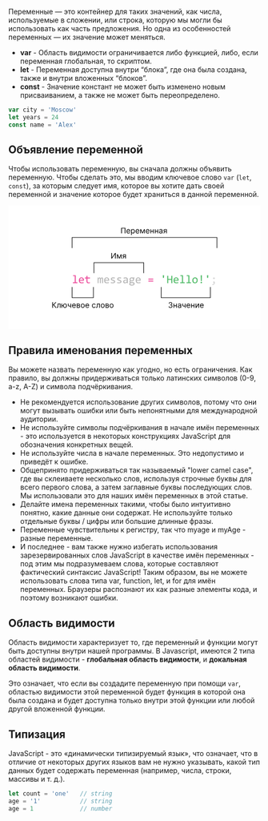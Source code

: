 Переменные — это контейнер для таких значений, как числа, используемые в сложении, или строка, которую мы могли бы
использовать как часть предложения. Но одна из особенностей переменных — их значение может меняться.

- **var** - Область видимости ограничивается либо функцией, либо, если переменная глобальная, то скриптом.
- **let** - Переменная доступна внутри “блока”, где она была создана, также и внутри вложенных “блоков”.
- **const** - Значение констант не может быть изменено новым присваиванием, а также не может быть переопределено.

```javascript
var city = 'Moscow'
let years = 24
const name = 'Alex'
```

## Объявление переменной
Чтобы использовать переменную, вы сначала должны объявить переменную. Чтобы сделать это, мы вводим ключевое слово
`var` (`let`, `const`), за которым следует имя, которое вы хотите дать своей переменной и значение которое будет
храниться в данной переменной.

<svg viewBox="0 0 461 226" fill="none" xmlns="http://www.w3.org/2000/svg">
  <rect width="461" height="226" fill="white"/>
  <path d="M121.37 128.978H118.324V127.511H123.174V140.513H126.24V142H117.986V140.513H121.37V128.978ZM138.104 136.309C138.104 136.562 138.101 136.774 138.094 136.945C138.087 137.116 138.077 137.276 138.063 137.427H130.834C130.834 138.479 131.128 139.29 131.716 139.857C132.304 140.417 133.151 140.698 134.259 140.698C134.56 140.698 134.86 140.688 135.161 140.667C135.462 140.64 135.752 140.605 136.033 140.564C136.313 140.523 136.58 140.479 136.833 140.431C137.092 140.376 137.332 140.318 137.55 140.257V141.723C137.065 141.86 136.515 141.969 135.899 142.051C135.291 142.14 134.659 142.185 134.002 142.185C133.121 142.185 132.362 142.065 131.726 141.826C131.09 141.586 130.567 141.241 130.157 140.79C129.754 140.332 129.453 139.775 129.255 139.119C129.063 138.456 128.968 137.707 128.968 136.873C128.968 136.148 129.07 135.465 129.275 134.822C129.487 134.173 129.792 133.605 130.188 133.12C130.591 132.628 131.083 132.238 131.665 131.951C132.246 131.664 132.905 131.521 133.644 131.521C134.361 131.521 134.997 131.633 135.551 131.859C136.104 132.084 136.569 132.406 136.945 132.823C137.328 133.233 137.615 133.735 137.807 134.33C138.005 134.918 138.104 135.578 138.104 136.309ZM136.248 136.053C136.269 135.595 136.224 135.178 136.115 134.802C136.005 134.419 135.834 134.091 135.602 133.817C135.376 133.544 135.093 133.332 134.751 133.182C134.409 133.024 134.013 132.946 133.562 132.946C133.172 132.946 132.816 133.021 132.495 133.171C132.174 133.322 131.897 133.534 131.665 133.807C131.432 134.081 131.244 134.409 131.101 134.792C130.957 135.174 130.868 135.595 130.834 136.053H136.248ZM149.25 141.856C148.847 141.959 148.43 142.031 147.999 142.072C147.568 142.12 147.131 142.144 146.687 142.144C145.395 142.144 144.431 141.853 143.795 141.272C143.159 140.684 142.841 139.785 142.841 138.575V133.202H139.96V131.705H142.841V128.875L144.625 128.414V131.705H149.25V133.202H144.625V138.432C144.625 139.17 144.82 139.724 145.21 140.093C145.606 140.455 146.188 140.636 146.953 140.636C147.281 140.636 147.64 140.612 148.03 140.564C148.419 140.51 148.826 140.428 149.25 140.318V141.856ZM264.955 135.376H256.137V133.869H264.955V135.376ZM264.955 138.944H256.137V137.437H264.955V138.944Z" fill="#EC4899"/>
  <path d="M171.388 142V134.607C171.388 134.286 171.375 134.022 171.347 133.817C171.327 133.612 171.289 133.452 171.234 133.335C171.187 133.212 171.122 133.127 171.04 133.079C170.964 133.031 170.869 133.007 170.752 133.007C170.616 133.007 170.489 133.048 170.373 133.13C170.257 133.212 170.13 133.346 169.994 133.53C169.864 133.715 169.717 133.961 169.553 134.269C169.396 134.569 169.208 134.942 168.989 135.386V142H167.358V134.802C167.358 134.426 167.345 134.122 167.317 133.889C167.297 133.657 167.259 133.476 167.205 133.346C167.157 133.216 167.092 133.127 167.01 133.079C166.928 133.031 166.829 133.007 166.712 133.007C166.589 133.007 166.473 133.042 166.364 133.11C166.254 133.178 166.131 133.301 165.995 133.479C165.865 133.657 165.718 133.899 165.554 134.207C165.39 134.515 165.195 134.908 164.969 135.386V142H163.329V131.705H164.692L164.774 133.664C164.952 133.274 165.123 132.942 165.287 132.669C165.458 132.396 165.632 132.177 165.81 132.013C165.988 131.842 166.176 131.719 166.374 131.644C166.579 131.562 166.805 131.521 167.051 131.521C167.604 131.521 168.025 131.702 168.312 132.064C168.599 132.426 168.743 132.987 168.743 133.746C168.907 133.39 169.067 133.076 169.225 132.802C169.382 132.522 169.549 132.29 169.727 132.105C169.912 131.914 170.113 131.77 170.332 131.674C170.551 131.572 170.804 131.521 171.091 131.521C172.383 131.521 173.029 132.515 173.029 134.504V142H171.388ZM184.288 136.309C184.288 136.562 184.284 136.774 184.277 136.945C184.271 137.116 184.26 137.276 184.247 137.427H177.018C177.018 138.479 177.312 139.29 177.899 139.857C178.487 140.417 179.335 140.698 180.442 140.698C180.743 140.698 181.044 140.688 181.345 140.667C181.646 140.64 181.936 140.605 182.216 140.564C182.497 140.523 182.763 140.479 183.016 140.431C183.276 140.376 183.515 140.318 183.734 140.257V141.723C183.249 141.86 182.698 141.969 182.083 142.051C181.475 142.14 180.842 142.185 180.186 142.185C179.304 142.185 178.545 142.065 177.91 141.826C177.274 141.586 176.751 141.241 176.341 140.79C175.938 140.332 175.637 139.775 175.438 139.119C175.247 138.456 175.151 137.707 175.151 136.873C175.151 136.148 175.254 135.465 175.459 134.822C175.671 134.173 175.975 133.605 176.372 133.12C176.775 132.628 177.267 132.238 177.848 131.951C178.429 131.664 179.089 131.521 179.827 131.521C180.545 131.521 181.181 131.633 181.734 131.859C182.288 132.084 182.753 132.406 183.129 132.823C183.512 133.233 183.799 133.735 183.99 134.33C184.188 134.918 184.288 135.578 184.288 136.309ZM182.432 136.053C182.452 135.595 182.408 135.178 182.298 134.802C182.189 134.419 182.018 134.091 181.786 133.817C181.56 133.544 181.276 133.332 180.935 133.182C180.593 133.024 180.196 132.946 179.745 132.946C179.355 132.946 179 133.021 178.679 133.171C178.357 133.322 178.081 133.534 177.848 133.807C177.616 134.081 177.428 134.409 177.284 134.792C177.141 135.174 177.052 135.595 177.018 136.053H182.432ZM195.29 139.19C195.29 139.553 195.229 139.877 195.105 140.165C194.982 140.452 194.815 140.708 194.603 140.934C194.391 141.152 194.145 141.34 193.865 141.498C193.584 141.655 193.284 141.785 192.962 141.887C192.648 141.99 192.323 142.065 191.988 142.113C191.653 142.161 191.325 142.185 191.004 142.185C190.307 142.185 189.664 142.154 189.076 142.092C188.495 142.031 187.924 141.932 187.364 141.795V140.154C187.965 140.325 188.563 140.455 189.158 140.544C189.753 140.633 190.344 140.677 190.932 140.677C191.787 140.677 192.419 140.561 192.829 140.329C193.239 140.096 193.444 139.765 193.444 139.334C193.444 139.149 193.41 138.985 193.342 138.842C193.28 138.691 193.164 138.551 192.993 138.421C192.822 138.285 192.556 138.145 192.193 138.001C191.838 137.857 191.349 137.693 190.727 137.509C190.262 137.372 189.832 137.218 189.435 137.047C189.045 136.87 188.707 136.661 188.42 136.422C188.133 136.183 187.907 135.902 187.743 135.581C187.579 135.26 187.497 134.88 187.497 134.443C187.497 134.156 187.562 133.841 187.692 133.5C187.829 133.158 188.058 132.84 188.379 132.546C188.7 132.252 189.134 132.009 189.681 131.818C190.228 131.62 190.912 131.521 191.732 131.521C192.135 131.521 192.583 131.544 193.075 131.592C193.567 131.633 194.08 131.708 194.613 131.818V133.407C194.053 133.271 193.52 133.171 193.014 133.11C192.515 133.042 192.081 133.007 191.711 133.007C191.267 133.007 190.891 133.042 190.583 133.11C190.283 133.178 190.037 133.274 189.845 133.397C189.661 133.513 189.527 133.653 189.445 133.817C189.363 133.975 189.322 134.146 189.322 134.33C189.322 134.515 189.356 134.682 189.425 134.833C189.5 134.983 189.633 135.13 189.825 135.273C190.023 135.41 190.296 135.55 190.645 135.694C190.994 135.831 191.448 135.981 192.009 136.145C192.617 136.323 193.13 136.511 193.547 136.709C193.964 136.9 194.302 137.116 194.562 137.355C194.822 137.594 195.006 137.864 195.116 138.165C195.232 138.466 195.29 138.808 195.29 139.19ZM206.836 139.19C206.836 139.553 206.774 139.877 206.651 140.165C206.528 140.452 206.361 140.708 206.149 140.934C205.937 141.152 205.691 141.34 205.411 141.498C205.13 141.655 204.83 141.785 204.508 141.887C204.194 141.99 203.869 142.065 203.534 142.113C203.199 142.161 202.871 142.185 202.55 142.185C201.853 142.185 201.21 142.154 200.622 142.092C200.041 142.031 199.47 141.932 198.91 141.795V140.154C199.511 140.325 200.109 140.455 200.704 140.544C201.299 140.633 201.89 140.677 202.478 140.677C203.333 140.677 203.965 140.561 204.375 140.329C204.785 140.096 204.99 139.765 204.99 139.334C204.99 139.149 204.956 138.985 204.888 138.842C204.826 138.691 204.71 138.551 204.539 138.421C204.368 138.285 204.102 138.145 203.739 138.001C203.384 137.857 202.895 137.693 202.273 137.509C201.808 137.372 201.377 137.218 200.981 137.047C200.591 136.87 200.253 136.661 199.966 136.422C199.679 136.183 199.453 135.902 199.289 135.581C199.125 135.26 199.043 134.88 199.043 134.443C199.043 134.156 199.108 133.841 199.238 133.5C199.375 133.158 199.604 132.84 199.925 132.546C200.246 132.252 200.68 132.009 201.227 131.818C201.774 131.62 202.458 131.521 203.278 131.521C203.681 131.521 204.129 131.544 204.621 131.592C205.113 131.633 205.626 131.708 206.159 131.818V133.407C205.599 133.271 205.065 133.171 204.56 133.11C204.061 133.042 203.626 133.007 203.257 133.007C202.813 133.007 202.437 133.042 202.129 133.11C201.829 133.178 201.583 133.274 201.391 133.397C201.207 133.513 201.073 133.653 200.991 133.817C200.909 133.975 200.868 134.146 200.868 134.33C200.868 134.515 200.902 134.682 200.971 134.833C201.046 134.983 201.179 135.13 201.371 135.273C201.569 135.41 201.842 135.55 202.191 135.694C202.54 135.831 202.994 135.981 203.555 136.145C204.163 136.323 204.676 136.511 205.093 136.709C205.51 136.9 205.848 137.116 206.108 137.355C206.368 137.594 206.552 137.864 206.662 138.165C206.778 138.466 206.836 138.808 206.836 139.19ZM216.844 142L216.803 140.616C216.242 141.169 215.671 141.569 215.09 141.815C214.516 142.062 213.911 142.185 213.275 142.185C212.688 142.185 212.185 142.109 211.768 141.959C211.351 141.809 211.006 141.604 210.732 141.344C210.466 141.077 210.268 140.766 210.138 140.411C210.015 140.055 209.953 139.669 209.953 139.252C209.953 138.22 210.336 137.413 211.102 136.832C211.874 136.244 213.012 135.95 214.516 135.95H216.649V135.048C216.649 134.439 216.454 133.954 216.064 133.592C215.675 133.223 215.08 133.038 214.28 133.038C213.699 133.038 213.125 133.103 212.558 133.233C211.997 133.363 211.416 133.547 210.814 133.787V132.177C211.04 132.095 211.29 132.016 211.563 131.941C211.843 131.859 212.137 131.787 212.445 131.726C212.752 131.664 213.074 131.616 213.409 131.582C213.744 131.541 214.082 131.521 214.424 131.521C215.046 131.521 215.606 131.589 216.105 131.726C216.604 131.862 217.025 132.071 217.367 132.351C217.715 132.631 217.982 132.983 218.167 133.407C218.351 133.831 218.443 134.33 218.443 134.904V142H216.844ZM216.649 137.314H214.383C213.938 137.314 213.556 137.358 213.234 137.447C212.913 137.536 212.65 137.663 212.445 137.827C212.24 137.991 212.086 138.189 211.983 138.421C211.888 138.647 211.84 138.903 211.84 139.19C211.84 139.389 211.871 139.58 211.932 139.765C211.994 139.942 212.093 140.103 212.229 140.247C212.366 140.383 212.544 140.493 212.763 140.575C212.981 140.657 213.248 140.698 213.562 140.698C213.973 140.698 214.441 140.575 214.967 140.329C215.5 140.076 216.061 139.679 216.649 139.139V137.314ZM229.189 133.161C229.381 133.4 229.528 133.681 229.63 134.002C229.74 134.316 229.794 134.658 229.794 135.027C229.794 135.561 229.695 136.049 229.497 136.494C229.306 136.931 229.032 137.307 228.677 137.622C228.321 137.936 227.894 138.182 227.395 138.36C226.903 138.531 226.359 138.616 225.765 138.616C225.334 138.616 224.931 138.572 224.555 138.483C224.179 138.387 223.881 138.271 223.663 138.134C223.533 138.326 223.423 138.507 223.334 138.678C223.246 138.849 223.201 139.04 223.201 139.252C223.201 139.512 223.324 139.727 223.57 139.898C223.823 140.069 224.155 140.161 224.565 140.175L227.272 140.277C227.785 140.291 228.256 140.356 228.687 140.472C229.125 140.588 229.497 140.756 229.805 140.975C230.119 141.193 230.362 141.463 230.533 141.785C230.71 142.106 230.799 142.479 230.799 142.902C230.799 143.36 230.7 143.794 230.502 144.205C230.304 144.615 229.996 144.974 229.579 145.281C229.169 145.596 228.646 145.845 228.01 146.03C227.375 146.214 226.619 146.307 225.744 146.307C224.91 146.307 224.199 146.238 223.611 146.102C223.03 145.972 222.552 145.787 222.176 145.548C221.8 145.315 221.526 145.035 221.355 144.707C221.185 144.386 221.099 144.03 221.099 143.641C221.099 143.142 221.215 142.704 221.448 142.328C221.68 141.952 222.039 141.59 222.524 141.241C222.347 141.159 222.193 141.057 222.063 140.934C221.933 140.811 221.827 140.677 221.745 140.534C221.663 140.383 221.602 140.226 221.561 140.062C221.52 139.898 221.499 139.737 221.499 139.58C221.499 139.136 221.602 138.729 221.807 138.36C222.019 137.991 222.268 137.642 222.555 137.314C222.425 137.157 222.309 137.003 222.207 136.853C222.111 136.702 222.025 136.542 221.95 136.371C221.882 136.193 221.827 136.005 221.786 135.807C221.752 135.602 221.735 135.369 221.735 135.109C221.735 134.576 221.831 134.091 222.022 133.653C222.22 133.209 222.494 132.83 222.842 132.515C223.198 132.201 223.622 131.958 224.114 131.787C224.613 131.609 225.163 131.521 225.765 131.521C226.018 131.521 226.26 131.538 226.493 131.572C226.725 131.606 226.93 131.65 227.108 131.705H230.84V133.161H229.189ZM222.996 143.487C222.996 143.972 223.249 144.324 223.755 144.543C224.261 144.769 224.965 144.881 225.867 144.881C226.435 144.881 226.91 144.83 227.292 144.728C227.682 144.625 227.993 144.488 228.226 144.317C228.465 144.153 228.636 143.962 228.738 143.743C228.841 143.531 228.892 143.312 228.892 143.087C228.892 142.67 228.721 142.362 228.379 142.164C228.038 141.966 227.515 141.85 226.811 141.815L224.124 141.723C223.898 141.874 223.71 142.021 223.56 142.164C223.417 142.308 223.304 142.451 223.222 142.595C223.14 142.745 223.082 142.892 223.047 143.036C223.013 143.186 222.996 143.336 222.996 143.487ZM223.54 135.068C223.54 135.396 223.594 135.697 223.704 135.971C223.813 136.244 223.967 136.477 224.165 136.668C224.363 136.859 224.596 137.01 224.862 137.119C225.136 137.222 225.437 137.273 225.765 137.273C226.12 137.273 226.435 137.215 226.708 137.099C226.988 136.976 227.221 136.812 227.405 136.606C227.597 136.401 227.74 136.166 227.836 135.899C227.938 135.632 227.99 135.355 227.99 135.068C227.99 134.74 227.935 134.439 227.826 134.166C227.716 133.893 227.562 133.66 227.364 133.469C227.166 133.277 226.93 133.13 226.657 133.028C226.39 132.918 226.093 132.864 225.765 132.864C225.409 132.864 225.091 132.925 224.811 133.048C224.538 133.171 224.305 133.335 224.114 133.541C223.929 133.739 223.786 133.971 223.683 134.238C223.587 134.504 223.54 134.781 223.54 135.068ZM242.017 136.309C242.017 136.562 242.014 136.774 242.007 136.945C242 137.116 241.99 137.276 241.976 137.427H234.747C234.747 138.479 235.041 139.29 235.629 139.857C236.217 140.417 237.064 140.698 238.172 140.698C238.473 140.698 238.773 140.688 239.074 140.667C239.375 140.64 239.666 140.605 239.946 140.564C240.226 140.523 240.493 140.479 240.746 140.431C241.005 140.376 241.245 140.318 241.463 140.257V141.723C240.978 141.86 240.428 141.969 239.812 142.051C239.204 142.14 238.572 142.185 237.916 142.185C237.034 142.185 236.275 142.065 235.639 141.826C235.003 141.586 234.48 141.241 234.07 140.79C233.667 140.332 233.366 139.775 233.168 139.119C232.977 138.456 232.881 137.707 232.881 136.873C232.881 136.148 232.983 135.465 233.188 134.822C233.4 134.173 233.705 133.605 234.101 133.12C234.504 132.628 234.997 132.238 235.578 131.951C236.159 131.664 236.818 131.521 237.557 131.521C238.274 131.521 238.91 131.633 239.464 131.859C240.018 132.084 240.482 132.406 240.858 132.823C241.241 133.233 241.528 133.735 241.72 134.33C241.918 134.918 242.017 135.578 242.017 136.309ZM240.161 136.053C240.182 135.595 240.137 135.178 240.028 134.802C239.918 134.419 239.748 134.091 239.515 133.817C239.29 133.544 239.006 133.332 238.664 133.182C238.322 133.024 237.926 132.946 237.475 132.946C237.085 132.946 236.729 133.021 236.408 133.171C236.087 133.322 235.81 133.534 235.578 133.807C235.345 134.081 235.157 134.409 235.014 134.792C234.87 135.174 234.781 135.595 234.747 136.053H240.161Z" fill="#B4B4B4"/>
  <path d="M284.817 127.511L284.52 132.32H282.756L282.469 127.511H284.817ZM299.829 142H298.003V135.848H292.374V142H290.549V128.598H292.374V134.269H298.003V128.598H299.829V142ZM311.292 136.309C311.292 136.562 311.289 136.774 311.282 136.945C311.275 137.116 311.265 137.276 311.251 137.427H304.022C304.022 138.479 304.316 139.29 304.904 139.857C305.492 140.417 306.34 140.698 307.447 140.698C307.748 140.698 308.049 140.688 308.35 140.667C308.65 140.64 308.941 140.605 309.221 140.564C309.501 140.523 309.768 140.479 310.021 140.431C310.281 140.376 310.52 140.318 310.739 140.257V141.723C310.253 141.86 309.703 141.969 309.088 142.051C308.479 142.14 307.847 142.185 307.191 142.185C306.309 142.185 305.55 142.065 304.915 141.826C304.279 141.586 303.756 141.241 303.346 140.79C302.942 140.332 302.642 139.775 302.443 139.119C302.252 138.456 302.156 137.707 302.156 136.873C302.156 136.148 302.259 135.465 302.464 134.822C302.676 134.173 302.98 133.605 303.376 133.12C303.78 132.628 304.272 132.238 304.853 131.951C305.434 131.664 306.094 131.521 306.832 131.521C307.55 131.521 308.186 131.633 308.739 131.859C309.293 132.084 309.758 132.406 310.134 132.823C310.517 133.233 310.804 133.735 310.995 134.33C311.193 134.918 311.292 135.578 311.292 136.309ZM309.437 136.053C309.457 135.595 309.413 135.178 309.303 134.802C309.194 134.419 309.023 134.091 308.791 133.817C308.565 133.544 308.281 133.332 307.939 133.182C307.598 133.024 307.201 132.946 306.75 132.946C306.36 132.946 306.005 133.021 305.684 133.171C305.362 133.322 305.085 133.534 304.853 133.807C304.621 134.081 304.433 134.409 304.289 134.792C304.146 135.174 304.057 135.595 304.022 136.053H309.437ZM317.65 128.978H314.604V127.511H319.455V140.513H322.521V142H314.266V140.513H317.65V128.978ZM329.196 128.978H326.15V127.511H331V140.513H334.066V142H325.812V140.513H329.196V128.978ZM346.197 136.771C346.197 137.57 346.084 138.305 345.858 138.975C345.633 139.638 345.308 140.209 344.884 140.688C344.46 141.159 343.944 141.528 343.336 141.795C342.728 142.055 342.037 142.185 341.265 142.185C340.526 142.185 339.863 142.072 339.275 141.846C338.694 141.614 338.199 141.275 337.789 140.831C337.385 140.387 337.074 139.836 336.855 139.18C336.644 138.524 336.538 137.769 336.538 136.914C336.538 136.114 336.65 135.386 336.876 134.73C337.102 134.067 337.426 133.5 337.85 133.028C338.274 132.549 338.79 132.18 339.398 131.92C340.007 131.654 340.697 131.521 341.47 131.521C342.208 131.521 342.868 131.637 343.449 131.869C344.037 132.095 344.532 132.43 344.936 132.874C345.346 133.312 345.657 133.858 345.869 134.515C346.087 135.171 346.197 135.923 346.197 136.771ZM344.372 136.853C344.372 136.217 344.3 135.663 344.156 135.191C344.02 134.713 343.821 134.316 343.562 134.002C343.302 133.681 342.984 133.441 342.608 133.284C342.239 133.12 341.825 133.038 341.367 133.038C340.834 133.038 340.376 133.144 339.993 133.356C339.617 133.561 339.306 133.838 339.06 134.187C338.821 134.535 338.643 134.942 338.527 135.407C338.417 135.865 338.363 136.347 338.363 136.853C338.363 137.488 338.431 138.045 338.568 138.524C338.711 139.002 338.913 139.402 339.173 139.724C339.433 140.038 339.747 140.277 340.116 140.441C340.485 140.599 340.902 140.677 341.367 140.677C341.9 140.677 342.355 140.575 342.731 140.37C343.114 140.158 343.425 139.877 343.664 139.529C343.91 139.18 344.088 138.777 344.197 138.319C344.313 137.854 344.372 137.365 344.372 136.853ZM353.969 127.511L353.692 138.073H352.113L351.806 127.511H353.969ZM352.893 139.478C353.077 139.478 353.251 139.515 353.416 139.59C353.58 139.659 353.72 139.754 353.836 139.877C353.959 140 354.055 140.147 354.123 140.318C354.198 140.482 354.236 140.657 354.236 140.841C354.236 141.026 354.198 141.2 354.123 141.364C354.055 141.528 353.959 141.672 353.836 141.795C353.72 141.911 353.58 142.003 353.416 142.072C353.251 142.147 353.077 142.185 352.893 142.185C352.701 142.185 352.523 142.147 352.359 142.072C352.195 142.003 352.052 141.911 351.929 141.795C351.806 141.672 351.707 141.528 351.631 141.364C351.563 141.2 351.529 141.026 351.529 140.841C351.529 140.657 351.563 140.482 351.631 140.318C351.707 140.147 351.806 140 351.929 139.877C352.052 139.754 352.195 139.659 352.359 139.59C352.523 139.515 352.701 139.478 352.893 139.478ZM365.638 127.511L365.341 132.32H363.577L363.29 127.511H365.638Z" fill="#4CB964"/>
  <path d="M372.795 144.102C373.144 144.116 373.482 144.085 373.811 144.01C374.139 143.935 374.426 143.822 374.672 143.671C374.925 143.528 375.126 143.347 375.277 143.128C375.427 142.909 375.502 142.66 375.502 142.379C375.502 142.092 375.451 141.86 375.349 141.682C375.253 141.504 375.144 141.34 375.021 141.19C374.897 141.04 374.785 140.879 374.682 140.708C374.586 140.537 374.539 140.308 374.539 140.021C374.539 139.877 374.566 139.727 374.621 139.57C374.675 139.413 374.757 139.269 374.867 139.139C374.983 139.009 375.126 138.903 375.297 138.821C375.475 138.739 375.684 138.698 375.923 138.698C376.162 138.698 376.391 138.75 376.61 138.852C376.835 138.948 377.03 139.098 377.194 139.303C377.365 139.508 377.499 139.765 377.594 140.072C377.697 140.38 377.748 140.742 377.748 141.159C377.748 141.727 377.642 142.27 377.43 142.79C377.225 143.316 376.914 143.781 376.497 144.184C376.087 144.587 375.571 144.909 374.949 145.148C374.333 145.387 373.616 145.507 372.795 145.507V144.102ZM376.005 131.521C376.217 131.521 376.418 131.565 376.61 131.654C376.801 131.736 376.969 131.849 377.112 131.992C377.256 132.136 377.369 132.303 377.451 132.495C377.54 132.686 377.584 132.888 377.584 133.1C377.584 133.318 377.54 133.523 377.451 133.715C377.369 133.899 377.256 134.063 377.112 134.207C376.969 134.351 376.801 134.463 376.61 134.545C376.418 134.627 376.217 134.668 376.005 134.668C375.786 134.668 375.581 134.627 375.39 134.545C375.205 134.463 375.041 134.351 374.897 134.207C374.754 134.063 374.641 133.899 374.559 133.715C374.477 133.523 374.436 133.318 374.436 133.1C374.436 132.888 374.477 132.686 374.559 132.495C374.641 132.303 374.754 132.136 374.897 131.992C375.041 131.849 375.205 131.736 375.39 131.654C375.581 131.565 375.786 131.521 376.005 131.521Z" fill="#D7D7D7"/>
  <mask id="path-2-inside-1_262_2" fill="white">
  <path d="M156 104H248V124H156V104Z"/>
  </mask>
  <path d="M156 104V103H155V104H156ZM248 104H249V103H248V104ZM156 105H248V103H156V105ZM247 104V124H249V104H247ZM157 124V104H155V124H157Z" fill="black" mask="url(#path-2-inside-1_262_2)"/>
  <mask id="path-4-inside-2_262_2" fill="white">
  <path d="M370 169L279 169L279 149L370 149L370 169Z"/>
  </mask>
  <path d="M370 169L370 170L371 170L371 169L370 169ZM279 169L278 169L278 170L279 170L279 169ZM370 168L279 168L279 170L370 170L370 168ZM280 169L280 149L278 149L278 169L280 169ZM369 149L369 169L371 169L371 149L369 149Z" fill="black" mask="url(#path-4-inside-2_262_2)"/>
  <mask id="path-6-inside-3_262_2" fill="white">
  <path d="M156 169L116 169L116 149L156 149L156 169Z"/>
  </mask>
  <path d="M156 169L156 170L157 170L157 169L156 169ZM116 169L115 169L115 170L116 170L116 169ZM156 168L116 168L116 170L156 170L156 168ZM117 169L117 149L115 149L115 169L117 169ZM155 149L155 169L157 169L157 149L155 149Z" fill="black" mask="url(#path-6-inside-3_262_2)"/>
  <mask id="path-8-inside-4_262_2" fill="white">
  <path d="M116 58H382V78H116V58Z"/>
  </mask>
  <path d="M116 58V57H115V58H116ZM382 58H383V57H382V58ZM116 59H382V57H116V59ZM381 58V78H383V58H381ZM117 78V58H115V78H117Z" fill="black" mask="url(#path-8-inside-4_262_2)"/>
  <path d="M296.6 187.139C295.944 187.139 295.359 187.027 294.845 186.801C294.334 186.576 293.928 186.263 293.627 185.862C293.328 185.457 293.166 184.988 293.14 184.455H294.392C294.419 184.783 294.532 185.066 294.73 185.305C294.929 185.54 295.19 185.722 295.511 185.852C295.833 185.981 296.189 186.045 296.58 186.045C297.017 186.045 297.405 185.969 297.743 185.817C298.081 185.664 298.346 185.452 298.539 185.18C298.731 184.909 298.827 184.594 298.827 184.236C298.827 183.861 298.734 183.531 298.549 183.246C298.363 182.958 298.091 182.733 297.733 182.57C297.375 182.408 296.938 182.327 296.421 182.327H295.605V181.233H296.421C296.825 181.233 297.18 181.16 297.485 181.014C297.793 180.868 298.033 180.663 298.206 180.398C298.381 180.133 298.469 179.821 298.469 179.463C298.469 179.118 298.393 178.818 298.24 178.563C298.088 178.308 297.873 178.109 297.594 177.967C297.319 177.824 296.994 177.753 296.62 177.753C296.268 177.753 295.937 177.817 295.625 177.947C295.317 178.073 295.065 178.257 294.87 178.499C294.674 178.737 294.568 179.026 294.551 179.364H293.358C293.378 178.83 293.539 178.363 293.841 177.962C294.142 177.557 294.537 177.242 295.024 177.017C295.514 176.792 296.053 176.679 296.64 176.679C297.269 176.679 297.81 176.807 298.26 177.062C298.711 177.314 299.057 177.647 299.299 178.061C299.541 178.475 299.662 178.923 299.662 179.403C299.662 179.977 299.511 180.466 299.21 180.87C298.912 181.274 298.506 181.554 297.992 181.71V181.79C298.635 181.896 299.137 182.169 299.498 182.61C299.859 183.048 300.04 183.589 300.04 184.236C300.04 184.789 299.889 185.286 299.588 185.727C299.289 186.165 298.882 186.509 298.365 186.761C297.848 187.013 297.259 187.139 296.6 187.139ZM307.204 182.645V183.739H302.988V182.645H307.204ZM303.267 179.364V187H302.093V179.364H303.267ZM308.099 179.364V187H306.926V179.364H308.099ZM312.489 187.179C312.005 187.179 311.566 187.088 311.172 186.906C310.777 186.72 310.464 186.453 310.232 186.105C310 185.754 309.884 185.33 309.884 184.832C309.884 184.395 309.97 184.04 310.142 183.768C310.315 183.493 310.545 183.278 310.833 183.122C311.122 182.966 311.44 182.85 311.788 182.774C312.139 182.695 312.492 182.632 312.847 182.585C313.311 182.526 313.687 182.481 313.975 182.451C314.267 182.418 314.479 182.363 314.612 182.287C314.748 182.211 314.816 182.078 314.816 181.889V181.849C314.816 181.359 314.681 180.978 314.413 180.706C314.148 180.434 313.745 180.298 313.205 180.298C312.645 180.298 312.206 180.421 311.887 180.666C311.569 180.911 311.346 181.173 311.216 181.452L310.103 181.054C310.301 180.59 310.567 180.229 310.898 179.97C311.233 179.708 311.597 179.526 311.992 179.423C312.39 179.317 312.781 179.264 313.165 179.264C313.41 179.264 313.692 179.294 314.01 179.354C314.332 179.41 314.642 179.528 314.94 179.707C315.242 179.886 315.492 180.156 315.691 180.517C315.89 180.878 315.989 181.362 315.989 181.969V187H314.816V185.966H314.756C314.676 186.132 314.544 186.309 314.358 186.498C314.173 186.687 313.926 186.848 313.618 186.98C313.309 187.113 312.933 187.179 312.489 187.179ZM312.668 186.125C313.132 186.125 313.523 186.034 313.841 185.852C314.163 185.669 314.405 185.434 314.567 185.146C314.733 184.857 314.816 184.554 314.816 184.236V183.162C314.766 183.222 314.657 183.276 314.488 183.326C314.322 183.372 314.13 183.414 313.911 183.45C313.695 183.483 313.485 183.513 313.279 183.54C313.077 183.563 312.913 183.583 312.787 183.599C312.482 183.639 312.197 183.704 311.932 183.793C311.67 183.879 311.458 184.01 311.296 184.186C311.137 184.358 311.057 184.594 311.057 184.892C311.057 185.3 311.208 185.608 311.51 185.817C311.815 186.022 312.201 186.125 312.668 186.125ZM324.017 179.364V187H322.844V179.364H324.017ZM323.559 183.003V184.097C323.294 184.196 323.031 184.284 322.769 184.36C322.507 184.433 322.232 184.491 321.944 184.534C321.655 184.574 321.339 184.594 320.994 184.594C320.129 184.594 319.435 184.36 318.911 183.893C318.391 183.425 318.131 182.724 318.131 181.79V179.344H319.304V181.79C319.304 182.181 319.378 182.502 319.528 182.754C319.677 183.006 319.879 183.193 320.134 183.316C320.389 183.439 320.676 183.5 320.994 183.5C321.491 183.5 321.94 183.455 322.341 183.366C322.746 183.273 323.152 183.152 323.559 183.003ZM329.371 187.159C328.635 187.159 328.001 186.997 327.467 186.672C326.937 186.344 326.528 185.886 326.239 185.3C325.954 184.71 325.812 184.024 325.812 183.241C325.812 182.459 325.954 181.77 326.239 181.173C326.528 180.573 326.929 180.106 327.442 179.771C327.959 179.433 328.563 179.264 329.252 179.264C329.65 179.264 330.042 179.33 330.43 179.463C330.818 179.596 331.171 179.811 331.489 180.109C331.807 180.404 332.061 180.795 332.25 181.283C332.439 181.77 332.533 182.37 332.533 183.082V183.58H326.647V182.565H331.34C331.34 182.134 331.254 181.75 331.081 181.412C330.912 181.074 330.671 180.807 330.356 180.612C330.044 180.416 329.676 180.318 329.252 180.318C328.785 180.318 328.38 180.434 328.039 180.666C327.701 180.895 327.441 181.193 327.258 181.561C327.076 181.929 326.985 182.323 326.985 182.744V183.42C326.985 183.997 327.084 184.486 327.283 184.887C327.485 185.285 327.765 185.588 328.123 185.797C328.481 186.002 328.897 186.105 329.371 186.105C329.68 186.105 329.958 186.062 330.206 185.976C330.458 185.886 330.675 185.754 330.858 185.578C331.04 185.399 331.181 185.177 331.28 184.912L332.414 185.23C332.295 185.615 332.094 185.953 331.812 186.244C331.531 186.533 331.183 186.758 330.768 186.92C330.354 187.08 329.888 187.159 329.371 187.159ZM339.429 182.645V183.739H335.213V182.645H339.429ZM335.491 179.364V187H334.318V179.364H335.491ZM340.324 179.364V187H339.15V179.364H340.324ZM343.64 185.27L347.319 179.364H348.671V187H347.498V181.094L343.839 187H342.466V179.364H343.64V185.27ZM354.022 187.159C353.286 187.159 352.651 186.997 352.118 186.672C351.587 186.344 351.178 185.886 350.89 185.3C350.605 184.71 350.462 184.024 350.462 183.241C350.462 182.459 350.605 181.77 350.89 181.173C351.178 180.573 351.579 180.106 352.093 179.771C352.61 179.433 353.213 179.264 353.902 179.264C354.3 179.264 354.693 179.33 355.081 179.463C355.468 179.596 355.821 179.811 356.14 180.109C356.458 180.404 356.711 180.795 356.9 181.283C357.089 181.77 357.184 182.37 357.184 183.082V183.58H351.297V182.565H355.99C355.99 182.134 355.904 181.75 355.732 181.412C355.563 181.074 355.321 180.807 355.006 180.612C354.694 180.416 354.327 180.318 353.902 180.318C353.435 180.318 353.031 180.434 352.689 180.666C352.351 180.895 352.091 181.193 351.909 181.561C351.726 181.929 351.635 182.323 351.635 182.744V183.42C351.635 183.997 351.735 184.486 351.934 184.887C352.136 185.285 352.416 185.588 352.774 185.797C353.132 186.002 353.548 186.105 354.022 186.105C354.33 186.105 354.608 186.062 354.857 185.976C355.109 185.886 355.326 185.754 355.508 185.578C355.69 185.399 355.831 185.177 355.931 184.912L357.064 185.23C356.945 185.615 356.744 185.953 356.463 186.244C356.181 186.533 355.833 186.758 355.419 186.92C355.004 187.08 354.539 187.159 354.022 187.159Z" fill="black"/>
  <path d="M86.3096 187L82.8096 182.327H81.5567V187H80.3238V176.818H81.5567V181.233H82.0937L86.1704 176.818H87.642L83.5255 181.293L87.7812 187H86.3096ZM88.5393 187V185.906H88.8177C89.0464 185.906 89.237 185.862 89.3895 185.772C89.5419 185.679 89.6646 185.518 89.7574 185.29C89.8535 185.058 89.9264 184.736 89.9761 184.325C90.0291 183.911 90.0673 183.384 90.0905 182.744L90.2297 179.364H95.3206V187H94.1473V180.457H91.3433L91.224 183.182C91.1975 183.808 91.1411 184.36 91.055 184.837C90.9721 185.311 90.8445 185.709 90.6721 186.031C90.5031 186.352 90.2777 186.594 89.996 186.756C89.7143 186.919 89.3613 187 88.9371 187H88.5393ZM101.132 182.705V183.798H97.0954V182.705H101.132ZM98.0898 179.364V187H96.9165V179.364H98.0898ZM103.479 187.159C102.79 187.159 102.185 186.995 101.664 186.667C101.147 186.339 100.743 185.88 100.451 185.29C100.163 184.7 100.019 184.01 100.019 183.222C100.019 182.426 100.163 181.732 100.451 181.138C100.743 180.545 101.147 180.085 101.664 179.756C102.185 179.428 102.79 179.264 103.479 179.264C104.168 179.264 104.772 179.428 105.289 179.756C105.809 180.085 106.213 180.545 106.502 181.138C106.793 181.732 106.939 182.426 106.939 183.222C106.939 184.01 106.793 184.7 106.502 185.29C106.213 185.88 105.809 186.339 105.289 186.667C104.772 186.995 104.168 187.159 103.479 187.159ZM103.479 186.105C104.003 186.105 104.434 185.971 104.772 185.702C105.11 185.434 105.36 185.081 105.522 184.643C105.685 184.206 105.766 183.732 105.766 183.222C105.766 182.711 105.685 182.236 105.522 181.795C105.36 181.354 105.11 180.998 104.772 180.726C104.434 180.454 104.003 180.318 103.479 180.318C102.955 180.318 102.524 180.454 102.186 180.726C101.848 180.998 101.598 181.354 101.436 181.795C101.273 182.236 101.192 182.711 101.192 183.222C101.192 183.732 101.273 184.206 101.436 184.643C101.598 185.081 101.848 185.434 102.186 185.702C102.524 185.971 102.955 186.105 103.479 186.105ZM114.735 179.364V187H113.561V179.364H114.735ZM114.277 183.003V184.097C114.012 184.196 113.749 184.284 113.487 184.36C113.225 184.433 112.95 184.491 112.661 184.534C112.373 184.574 112.057 184.594 111.712 184.594C110.847 184.594 110.152 184.36 109.629 183.893C109.108 183.425 108.848 182.724 108.848 181.79V179.344H110.022V181.79C110.022 182.181 110.096 182.502 110.245 182.754C110.394 183.006 110.597 183.193 110.852 183.316C111.107 183.439 111.394 183.5 111.712 183.5C112.209 183.5 112.658 183.455 113.059 183.366C113.464 183.273 113.87 183.152 114.277 183.003ZM120.089 187.159C119.353 187.159 118.719 186.997 118.185 186.672C117.655 186.344 117.245 185.886 116.957 185.3C116.672 184.71 116.529 184.024 116.529 183.241C116.529 182.459 116.672 181.77 116.957 181.173C117.245 180.573 117.646 180.106 118.16 179.771C118.677 179.433 119.28 179.264 119.97 179.264C120.367 179.264 120.76 179.33 121.148 179.463C121.536 179.596 121.889 179.811 122.207 180.109C122.525 180.404 122.779 180.795 122.968 181.283C123.157 181.77 123.251 182.37 123.251 183.082V183.58H117.365V182.565H122.058C122.058 182.134 121.972 181.75 121.799 181.412C121.63 181.074 121.388 180.807 121.073 180.612C120.762 180.416 120.394 180.318 119.97 180.318C119.502 180.318 119.098 180.434 118.757 180.666C118.419 180.895 118.158 181.193 117.976 181.561C117.794 181.929 117.703 182.323 117.703 182.744V183.42C117.703 183.997 117.802 184.486 118.001 184.887C118.203 185.285 118.483 185.588 118.841 185.797C119.199 186.002 119.615 186.105 120.089 186.105C120.397 186.105 120.676 186.062 120.924 185.976C121.176 185.886 121.393 185.754 121.576 185.578C121.758 185.399 121.899 185.177 121.998 184.912L123.132 185.23C123.012 185.615 122.812 185.953 122.53 186.244C122.248 186.533 121.9 186.758 121.486 186.92C121.072 187.08 120.606 187.159 120.089 187.159ZM125.036 187V179.364H128.158C128.98 179.364 129.633 179.549 130.117 179.92C130.601 180.292 130.843 180.782 130.843 181.392C130.843 181.856 130.705 182.216 130.43 182.471C130.155 182.723 129.802 182.893 129.371 182.983C129.653 183.023 129.926 183.122 130.191 183.281C130.46 183.44 130.682 183.659 130.858 183.938C131.033 184.213 131.121 184.551 131.121 184.952C131.121 185.343 131.022 185.692 130.823 186.001C130.624 186.309 130.339 186.553 129.968 186.732C129.596 186.911 129.152 187 128.635 187H125.036ZM126.149 185.926H128.635C129.04 185.926 129.356 185.83 129.585 185.638C129.813 185.446 129.928 185.184 129.928 184.852C129.928 184.458 129.813 184.148 129.585 183.923C129.356 183.694 129.04 183.58 128.635 183.58H126.149V185.926ZM126.149 182.565H128.158C128.473 182.565 128.743 182.522 128.968 182.436C129.194 182.347 129.366 182.221 129.485 182.058C129.608 181.893 129.669 181.697 129.669 181.472C129.669 181.15 129.535 180.898 129.267 180.716C128.998 180.53 128.629 180.438 128.158 180.438H126.149V182.565ZM135.999 187.159C135.31 187.159 134.705 186.995 134.185 186.667C133.668 186.339 133.263 185.88 132.972 185.29C132.683 184.7 132.539 184.01 132.539 183.222C132.539 182.426 132.683 181.732 132.972 181.138C133.263 180.545 133.668 180.085 134.185 179.756C134.705 179.428 135.31 179.264 135.999 179.264C136.689 179.264 137.292 179.428 137.809 179.756C138.329 180.085 138.734 180.545 139.022 181.138C139.314 181.732 139.46 182.426 139.46 183.222C139.46 184.01 139.314 184.7 139.022 185.29C138.734 185.88 138.329 186.339 137.809 186.667C137.292 186.995 136.689 187.159 135.999 187.159ZM135.999 186.105C136.523 186.105 136.954 185.971 137.292 185.702C137.63 185.434 137.88 185.081 138.043 184.643C138.205 184.206 138.286 183.732 138.286 183.222C138.286 182.711 138.205 182.236 138.043 181.795C137.88 181.354 137.63 180.998 137.292 180.726C136.954 180.454 136.523 180.318 135.999 180.318C135.476 180.318 135.045 180.454 134.707 180.726C134.369 180.998 134.118 181.354 133.956 181.795C133.794 182.236 133.712 182.711 133.712 183.222C133.712 183.732 133.794 184.206 133.956 184.643C134.118 185.081 134.369 185.434 134.707 185.702C135.045 185.971 135.476 186.105 135.999 186.105ZM144.452 187.159C143.717 187.159 143.082 186.997 142.548 186.672C142.018 186.344 141.609 185.886 141.32 185.3C141.035 184.71 140.893 184.024 140.893 183.241C140.893 182.459 141.035 181.77 141.32 181.173C141.609 180.573 142.01 180.106 142.523 179.771C143.04 179.433 143.644 179.264 144.333 179.264C144.731 179.264 145.123 179.33 145.511 179.463C145.899 179.596 146.252 179.811 146.57 180.109C146.888 180.404 147.142 180.795 147.331 181.283C147.52 181.77 147.614 182.37 147.614 183.082V183.58H141.728V182.565H146.421C146.421 182.134 146.335 181.75 146.163 181.412C145.994 181.074 145.752 180.807 145.437 180.612C145.125 180.416 144.757 180.318 144.333 180.318C143.866 180.318 143.461 180.434 143.12 180.666C142.782 180.895 142.522 181.193 142.339 181.561C142.157 181.929 142.066 182.323 142.066 182.744V183.42C142.066 183.997 142.165 184.486 142.364 184.887C142.566 185.285 142.847 185.588 143.204 185.797C143.562 186.002 143.978 186.105 144.452 186.105C144.761 186.105 145.039 186.062 145.288 185.976C145.539 185.886 145.757 185.754 145.939 185.578C146.121 185.399 146.262 185.177 146.361 184.912L147.495 185.23C147.376 185.615 147.175 185.953 146.893 186.244C146.612 186.533 146.264 186.758 145.849 186.92C145.435 187.08 144.969 187.159 144.452 187.159ZM156.439 187.159C155.723 187.159 155.106 186.99 154.589 186.652C154.072 186.314 153.675 185.848 153.396 185.255C153.118 184.662 152.979 183.984 152.979 183.222C152.979 182.446 153.121 181.762 153.406 181.168C153.695 180.572 154.096 180.106 154.609 179.771C155.126 179.433 155.73 179.264 156.419 179.264C156.956 179.264 157.44 179.364 157.871 179.562C158.302 179.761 158.655 180.04 158.93 180.398C159.205 180.756 159.375 181.173 159.442 181.651H158.268C158.179 181.303 157.98 180.994 157.672 180.726C157.367 180.454 156.956 180.318 156.439 180.318C155.981 180.318 155.58 180.437 155.236 180.676C154.894 180.911 154.628 181.245 154.435 181.675C154.246 182.103 154.152 182.605 154.152 183.182C154.152 183.772 154.245 184.286 154.43 184.723C154.619 185.161 154.884 185.5 155.226 185.742C155.57 185.984 155.975 186.105 156.439 186.105C156.744 186.105 157.021 186.052 157.269 185.946C157.518 185.84 157.728 185.688 157.9 185.489C158.073 185.29 158.195 185.051 158.268 184.773H159.442C159.375 185.223 159.211 185.629 158.949 185.991C158.691 186.349 158.348 186.634 157.92 186.846C157.496 187.055 157.002 187.159 156.439 187.159ZM160.481 187V185.906H160.759C160.988 185.906 161.178 185.862 161.331 185.772C161.483 185.679 161.606 185.518 161.699 185.29C161.795 185.058 161.868 184.736 161.918 184.325C161.971 183.911 162.009 183.384 162.032 182.744L162.171 179.364H167.262V187H166.089V180.457H163.285L163.165 183.182C163.139 183.808 163.083 184.36 162.996 184.837C162.914 185.311 162.786 185.709 162.614 186.031C162.445 186.352 162.219 186.594 161.937 186.756C161.656 186.919 161.303 187 160.878 187H160.481ZM172.517 187.159C171.828 187.159 171.223 186.995 170.702 186.667C170.185 186.339 169.781 185.88 169.489 185.29C169.201 184.7 169.057 184.01 169.057 183.222C169.057 182.426 169.201 181.732 169.489 181.138C169.781 180.545 170.185 180.085 170.702 179.756C171.223 179.428 171.828 179.264 172.517 179.264C173.206 179.264 173.81 179.428 174.327 179.756C174.847 180.085 175.251 180.545 175.54 181.138C175.831 181.732 175.977 182.426 175.977 183.222C175.977 184.01 175.831 184.7 175.54 185.29C175.251 185.88 174.847 186.339 174.327 186.667C173.81 186.995 173.206 187.159 172.517 187.159ZM172.517 186.105C173.041 186.105 173.472 185.971 173.81 185.702C174.148 185.434 174.398 185.081 174.56 184.643C174.723 184.206 174.804 183.732 174.804 183.222C174.804 182.711 174.723 182.236 174.56 181.795C174.398 181.354 174.148 180.998 173.81 180.726C173.472 180.454 173.041 180.318 172.517 180.318C171.993 180.318 171.562 180.454 171.224 180.726C170.886 180.998 170.636 181.354 170.474 181.795C170.311 182.236 170.23 182.711 170.23 183.222C170.23 183.732 170.311 184.206 170.474 184.643C170.636 185.081 170.886 185.434 171.224 185.702C171.562 185.971 171.993 186.105 172.517 186.105ZM177.768 187V179.364H180.89C181.712 179.364 182.365 179.549 182.849 179.92C183.333 180.292 183.575 180.782 183.575 181.392C183.575 181.856 183.437 182.216 183.162 182.471C182.887 182.723 182.534 182.893 182.103 182.983C182.385 183.023 182.659 183.122 182.924 183.281C183.192 183.44 183.414 183.659 183.59 183.938C183.766 184.213 183.853 184.551 183.853 184.952C183.853 185.343 183.754 185.692 183.555 186.001C183.356 186.309 183.071 186.553 182.7 186.732C182.329 186.911 181.885 187 181.368 187H177.768ZM178.882 185.926H181.368C181.772 185.926 182.089 185.83 182.317 185.638C182.546 185.446 182.66 185.184 182.66 184.852C182.66 184.458 182.546 184.148 182.317 183.923C182.089 183.694 181.772 183.58 181.368 183.58H178.882V185.926ZM178.882 182.565H180.89C181.205 182.565 181.475 182.522 181.701 182.436C181.926 182.347 182.098 182.221 182.218 182.058C182.34 181.893 182.402 181.697 182.402 181.472C182.402 181.15 182.267 180.898 181.999 180.716C181.731 180.53 181.361 180.438 180.89 180.438H178.882V182.565ZM188.732 187.159C188.042 187.159 187.438 186.995 186.917 186.667C186.4 186.339 185.996 185.88 185.704 185.29C185.416 184.7 185.272 184.01 185.272 183.222C185.272 182.426 185.416 181.732 185.704 181.138C185.996 180.545 186.4 180.085 186.917 179.756C187.438 179.428 188.042 179.264 188.732 179.264C189.421 179.264 190.024 179.428 190.541 179.756C191.062 180.085 191.466 180.545 191.755 181.138C192.046 181.732 192.192 182.426 192.192 183.222C192.192 184.01 192.046 184.7 191.755 185.29C191.466 185.88 191.062 186.339 190.541 186.667C190.024 186.995 189.421 187.159 188.732 187.159ZM188.732 186.105C189.255 186.105 189.686 185.971 190.024 185.702C190.362 185.434 190.613 185.081 190.775 184.643C190.938 184.206 191.019 183.732 191.019 183.222C191.019 182.711 190.938 182.236 190.775 181.795C190.613 181.354 190.362 180.998 190.024 180.726C189.686 180.454 189.255 180.318 188.732 180.318C188.208 180.318 187.777 180.454 187.439 180.726C187.101 180.998 186.851 181.354 186.688 181.795C186.526 182.236 186.445 182.711 186.445 183.222C186.445 183.732 186.526 184.206 186.688 184.643C186.851 185.081 187.101 185.434 187.439 185.702C187.777 185.971 188.208 186.105 188.732 186.105Z" fill="black"/>
  <path d="M188.282 86.8182H189.495V94.8324H189.594L195.162 86.8182H196.356V97H195.123V89.0057H195.023L189.475 97H188.282V86.8182ZM202.84 95.4091L205.505 89.3636H206.618L203.317 97H202.363L199.121 89.3636H200.215L202.84 95.4091ZM199.837 89.3636V97H198.664V89.3636H199.837ZM205.843 97V89.3636H207.016V97H205.843ZM213.757 97V90.4375H211.729C211.272 90.4375 210.912 90.5436 210.65 90.7557C210.388 90.9678 210.257 91.2595 210.257 91.6307C210.257 91.9953 210.375 92.282 210.61 92.4908C210.849 92.6996 211.176 92.804 211.59 92.804H214.056V93.8977H211.59C211.073 93.8977 210.627 93.8066 210.252 93.6243C209.878 93.442 209.59 93.1818 209.387 92.8438C209.185 92.5024 209.084 92.098 209.084 91.6307C209.084 91.16 209.19 90.7557 209.402 90.4176C209.614 90.0795 209.918 89.8194 210.312 89.6371C210.71 89.4548 211.182 89.3636 211.729 89.3636H214.871V97H213.757ZM208.667 97L210.834 93.2017H212.107L209.939 97H208.667Z" fill="black"/>
  <path d="M214.036 40.8182V51H212.803V41.9119H207.672V51H206.439V40.8182H214.036ZM219.566 51.1591C218.83 51.1591 218.195 50.9967 217.661 50.6719C217.131 50.3438 216.722 49.8864 216.434 49.2997C216.148 48.7098 216.006 48.0237 216.006 47.2415C216.006 46.4593 216.148 45.7699 216.434 45.1733C216.722 44.5734 217.123 44.1061 217.637 43.7713C218.154 43.4332 218.757 43.2642 219.446 43.2642C219.844 43.2642 220.237 43.3305 220.625 43.4631C221.012 43.5956 221.365 43.8111 221.684 44.1094C222.002 44.4044 222.255 44.7955 222.444 45.2827C222.633 45.7699 222.728 46.3698 222.728 47.0824V47.5795H216.841V46.5653H221.534C221.534 46.1345 221.448 45.75 221.276 45.4119C221.107 45.0739 220.865 44.8071 220.55 44.6115C220.238 44.416 219.871 44.3182 219.446 44.3182C218.979 44.3182 218.575 44.4342 218.233 44.6662C217.895 44.8949 217.635 45.1932 217.453 45.5611C217.27 45.929 217.179 46.3234 217.179 46.7443V47.4205C217.179 47.9972 217.279 48.486 217.478 48.8871C217.68 49.2848 217.96 49.5881 218.318 49.7969C218.676 50.0024 219.092 50.1051 219.566 50.1051C219.874 50.1051 220.152 50.062 220.401 49.9759C220.653 49.8864 220.87 49.7538 221.052 49.5781C221.234 49.3991 221.375 49.1771 221.475 48.9119L222.608 49.2301C222.489 49.6146 222.288 49.9527 222.007 50.2443C221.725 50.5327 221.377 50.758 220.963 50.9205C220.548 51.0795 220.083 51.1591 219.566 51.1591ZM224.512 53.8636V43.3636H225.646V44.5767H225.785C225.871 44.4441 225.991 44.2751 226.143 44.0696C226.299 43.8608 226.521 43.6752 226.809 43.5128C227.101 43.3471 227.495 43.2642 227.992 43.2642C228.635 43.2642 229.202 43.425 229.693 43.7464C230.183 44.0679 230.566 44.5237 230.841 45.1136C231.116 45.7036 231.254 46.3996 231.254 47.2017C231.254 48.0104 231.116 48.7114 230.841 49.3047C230.566 49.8946 230.185 50.352 229.698 50.6768C229.21 50.9983 228.649 51.1591 228.012 51.1591C227.522 51.1591 227.129 51.0779 226.834 50.9155C226.539 50.7498 226.312 50.5625 226.153 50.3537C225.994 50.1416 225.871 49.9659 225.785 49.8267H225.686V53.8636H224.512ZM225.666 47.1818C225.666 47.7585 225.75 48.2673 225.919 48.7081C226.088 49.1456 226.335 49.4886 226.66 49.7372C226.985 49.9825 227.383 50.1051 227.853 50.1051C228.344 50.1051 228.753 49.9759 229.081 49.7173C229.413 49.4555 229.661 49.1042 229.827 48.6634C229.996 48.2192 230.081 47.7254 230.081 47.1818C230.081 46.6449 229.998 46.161 229.832 45.7301C229.67 45.2959 229.423 44.9529 229.091 44.701C228.763 44.4458 228.35 44.3182 227.853 44.3182C227.376 44.3182 226.975 44.4392 226.65 44.6811C226.325 44.9197 226.08 45.2545 225.914 45.6854C225.749 46.1129 225.666 46.6117 225.666 47.1818ZM236.245 51.1591C235.509 51.1591 234.875 50.9967 234.341 50.6719C233.811 50.3438 233.402 49.8864 233.113 49.2997C232.828 48.7098 232.686 48.0237 232.686 47.2415C232.686 46.4593 232.828 45.7699 233.113 45.1733C233.402 44.5734 233.803 44.1061 234.316 43.7713C234.833 43.4332 235.437 43.2642 236.126 43.2642C236.524 43.2642 236.916 43.3305 237.304 43.4631C237.692 43.5956 238.045 43.8111 238.363 44.1094C238.681 44.4044 238.935 44.7955 239.124 45.2827C239.313 45.7699 239.407 46.3698 239.407 47.0824V47.5795H233.521V46.5653H238.214C238.214 46.1345 238.128 45.75 237.956 45.4119C237.786 45.0739 237.545 44.8071 237.23 44.6115C236.918 44.416 236.55 44.3182 236.126 44.3182C235.659 44.3182 235.254 44.4342 234.913 44.6662C234.575 44.8949 234.315 45.1932 234.132 45.5611C233.95 45.929 233.859 46.3234 233.859 46.7443V47.4205C233.859 47.9972 233.958 48.486 234.157 48.8871C234.359 49.2848 234.639 49.5881 234.997 49.7969C235.355 50.0024 235.771 50.1051 236.245 50.1051C236.554 50.1051 236.832 50.062 237.081 49.9759C237.332 49.8864 237.55 49.7538 237.732 49.5781C237.914 49.3991 238.055 49.1771 238.154 48.9119L239.288 49.2301C239.169 49.6146 238.968 49.9527 238.686 50.2443C238.405 50.5327 238.057 50.758 237.642 50.9205C237.228 51.0795 236.762 51.1591 236.245 51.1591ZM245.368 49.4091L248.033 43.3636H249.147L245.845 51H244.891L241.649 43.3636H242.743L245.368 49.4091ZM242.365 43.3636V51H241.192V43.3636H242.365ZM248.371 51V43.3636H249.544V51H248.371ZM254.894 51.1591C254.158 51.1591 253.523 50.9967 252.99 50.6719C252.459 50.3438 252.05 49.8864 251.762 49.2997C251.477 48.7098 251.334 48.0237 251.334 47.2415C251.334 46.4593 251.477 45.7699 251.762 45.1733C252.05 44.5734 252.451 44.1061 252.965 43.7713C253.482 43.4332 254.085 43.2642 254.774 43.2642C255.172 43.2642 255.565 43.3305 255.953 43.4631C256.34 43.5956 256.693 43.8111 257.012 44.1094C257.33 44.4044 257.583 44.7955 257.772 45.2827C257.961 45.7699 258.056 46.3698 258.056 47.0824V47.5795H252.169V46.5653H256.862C256.862 46.1345 256.776 45.75 256.604 45.4119C256.435 45.0739 256.193 44.8071 255.878 44.6115C255.567 44.416 255.199 44.3182 254.774 44.3182C254.307 44.3182 253.903 44.4342 253.561 44.6662C253.223 44.8949 252.963 45.1932 252.781 45.5611C252.599 45.929 252.507 46.3234 252.507 46.7443V47.4205C252.507 47.9972 252.607 48.486 252.806 48.8871C253.008 49.2848 253.288 49.5881 253.646 49.7969C254.004 50.0024 254.42 50.1051 254.894 50.1051C255.202 50.1051 255.48 50.062 255.729 49.9759C255.981 49.8864 256.198 49.7538 256.38 49.5781C256.563 49.3991 256.703 49.1771 256.803 48.9119L257.936 49.2301C257.817 49.6146 257.617 49.9527 257.335 50.2443C257.053 50.5327 256.705 50.758 256.291 50.9205C255.876 51.0795 255.411 51.1591 254.894 51.1591ZM264.951 46.6449V47.7386H260.735V46.6449H264.951ZM261.014 43.3636V51H259.84V43.3636H261.014ZM265.846 43.3636V51H264.673V43.3636H265.846ZM273.1 46.6449V47.7386H268.884V46.6449H273.1ZM269.162 43.3636V51H267.989V43.3636H269.162ZM273.995 43.3636V51H272.821V43.3636H273.995ZM278.384 51.179C277.901 51.179 277.461 51.0878 277.067 50.9055C276.673 50.7199 276.359 50.4531 276.127 50.1051C275.895 49.7538 275.779 49.3295 275.779 48.8324C275.779 48.3949 275.866 48.0402 276.038 47.7685C276.21 47.4934 276.441 47.2779 276.729 47.1222C277.017 46.9664 277.335 46.8504 277.684 46.7741C278.035 46.6946 278.388 46.6316 278.742 46.5852C279.206 46.5256 279.583 46.4808 279.871 46.451C280.163 46.4179 280.375 46.3632 280.507 46.2869C280.643 46.2107 280.711 46.0781 280.711 45.8892V45.8494C280.711 45.3589 280.577 44.9777 280.309 44.706C280.043 44.4342 279.641 44.2983 279.1 44.2983C278.54 44.2983 278.101 44.4209 277.783 44.6662C277.465 44.9115 277.241 45.1733 277.112 45.4517L275.998 45.054C276.197 44.59 276.462 44.2287 276.794 43.9702C277.128 43.7083 277.493 43.526 277.887 43.4233C278.285 43.3172 278.676 43.2642 279.061 43.2642C279.306 43.2642 279.588 43.294 279.906 43.3537C280.227 43.41 280.537 43.5277 280.835 43.7067C281.137 43.8857 281.387 44.1558 281.586 44.517C281.785 44.8783 281.884 45.3622 281.884 45.9688V51H280.711V49.9659H280.652C280.572 50.1316 280.439 50.3089 280.254 50.4979C280.068 50.6868 279.821 50.8475 279.513 50.9801C279.205 51.1127 278.829 51.179 278.384 51.179ZM278.563 50.125C279.027 50.125 279.419 50.0339 279.737 49.8516C280.058 49.6693 280.3 49.4339 280.463 49.1456C280.628 48.8572 280.711 48.554 280.711 48.2358V47.1619C280.661 47.2216 280.552 47.2763 280.383 47.326C280.217 47.3724 280.025 47.4138 279.806 47.4503C279.591 47.4834 279.38 47.5133 279.175 47.5398C278.973 47.563 278.809 47.5829 278.683 47.5994C278.378 47.6392 278.093 47.7038 277.828 47.7933C277.566 47.8795 277.354 48.0104 277.191 48.1861C277.032 48.3584 276.953 48.5937 276.953 48.892C276.953 49.2997 277.103 49.608 277.405 49.8168C277.71 50.0223 278.096 50.125 278.563 50.125ZM288.62 51V44.4375H286.591C286.134 44.4375 285.774 44.5436 285.513 44.7557C285.251 44.9678 285.12 45.2595 285.12 45.6307C285.12 45.9953 285.237 46.282 285.473 46.4908C285.711 46.6996 286.038 46.804 286.452 46.804H288.918V47.8977H286.452C285.935 47.8977 285.489 47.8066 285.115 47.6243C284.74 47.442 284.452 47.1818 284.25 46.8438C284.048 46.5024 283.946 46.098 283.946 45.6307C283.946 45.16 284.053 44.7557 284.265 44.4176C284.477 44.0795 284.78 43.8194 285.174 43.6371C285.572 43.4548 286.044 43.3636 286.591 43.3636H289.733V51H288.62ZM283.529 51L285.696 47.2017H286.969L284.802 51H283.529Z" fill="black"/>
</svg>

## Правила именования переменных
Вы можете назвать переменную как угодно, но есть ограничения. Как правило, вы должны придерживаться только латинских
символов (0-9, a-z, A-Z) и символа подчёркивания.

- Не рекомендуется использование других символов, потому что они могут вызывать ошибки или быть непонятными для международной аудитории.
- Не используйте символы подчёркивания в начале имён переменных - это используется в некоторых конструкциях JavaScript для обозначения конкретных вещей.
- Не используйте числа в начале переменных. Это недопустимо и приведёт к ошибке.
- Общепринято придерживаться так называемый "lower camel case", где вы склеиваете несколько слов, используя строчные буквы для всего первого слова, а затем заглавные буквы последующих слов. Мы использовали это для наших имён переменных в этой статье.
- Делайте имена переменных такими, чтобы было интуитивно понятно, какие данные они содержат. Не используйте только отдельные буквы / цифры или большие длинные фразы.
- Переменные чувствительны к регистру, так что myage и myAge - разные переменные.
- И последнее - вам также нужно избегать использования зарезервированных слов JavaScript в качестве имён переменных - под этим мы подразумеваем слова, которые составляют фактический синтаксис JavaScript! Таким образом, вы не можете использовать слова типа var, function, let, и for для имён переменных. Браузеры распознают их как разные элементы кода, и поэтому возникают ошибки.

## Область видимости
Область видимости характеризует то, где переменный и функции могут быть доступны внутри нашей программы.
В Javascript, имеются 2 типа областей видимости - **глобальная область видимости**, и **докальная область видимости**.

Это означает, что если вы создадите переменную при помощи `var`, областью видимости этой переменной будет функция в
которой она была создана и будет доступна только внутри этой функции или любой другой вложенной функции.

## Типизация
JavaScript - это «динамически типизируемый язык», что означает, что в отличие от некоторых других языков вам не нужно
указывать, какой тип данных будет содержать переменная (например, числа, строки, массивы и т. д.).

```javascript
let count = 'one'   // string
age = '1'           // string
age = 1             // number
```
